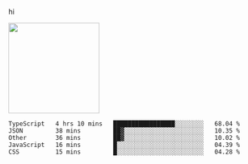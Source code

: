 hi

<img height="180em" src="https://github-readme-stats.vercel.app/api?username=AProductiveNerd&show_icons=true&hide_border=true&&count_private=true&include_all_commits=true" />

<!--START_SECTION:waka-->
```text
TypeScript   4 hrs 10 mins   █████████████████░░░░░░░░   68.04 % 
JSON         38 mins         ██▓░░░░░░░░░░░░░░░░░░░░░░   10.35 % 
Other        36 mins         ██▓░░░░░░░░░░░░░░░░░░░░░░   10.02 % 
JavaScript   16 mins         █░░░░░░░░░░░░░░░░░░░░░░░░   04.39 % 
CSS          15 mins         █░░░░░░░░░░░░░░░░░░░░░░░░   04.28 % 
```
<!--END_SECTION:waka-->
